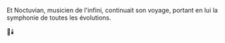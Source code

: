 
Et Noctuvian,
musicien de l'infini,
continuait son voyage,
portant en lui la symphonie
de toutes les évolutions.

🌌🕯️
